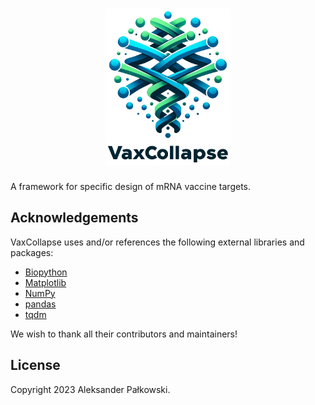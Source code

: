 <h1 align="center"><!-- markdownlint-disable-line MD033 -->
<img src="imgs/logo.png" height="250" alt="VaxCollapse"><!-- markdownlint-disable-line MD033 -->
</h1>

A framework for specific design of mRNA vaccine targets.

## Acknowledgements

VaxCollapse uses and/or references the following external libraries and packages:

- [Biopython](https://biopython.org)
- [Matplotlib](https://matplotlib.org)
- [NumPy](https://numpy.org)
- [pandas](https://pandas.pydata.org)
- [tqdm](https://github.com/tqdm/tqdm)

We wish to thank all their contributors and maintainers!

## License

Copyright 2023 Aleksander Pałkowski.

